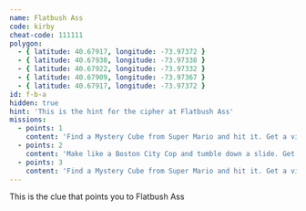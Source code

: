 ```yaml
---
name: Flatbush Ass
code: kirby
cheat-code: 111111
polygon:
  - { latitude: 40.67917, longitude: -73.97372 }
  - { latitude: 40.67930, longitude: -73.97338 }
  - { latitude: 40.67922, longitude: -73.97332 }
  - { latitude: 40.67909, longitude: -73.97367 }
  - { latitude: 40.67917, longitude: -73.97372 }
id: f-b-a
hidden: true
hint: 'This is the hint for the cipher at Flatbush Ass'
missions:
  - points: 1
    content: 'Find a Mystery Cube from Super Mario and hit it. Get a video for a power up of 2 stars.'
  - points: 2
    content: 'Make like a Boston City Cop and tumble down a slide. Get the scene on video for 3 points.'
  - points: 3
    content: 'Find a Mystery Cube from Super Mario and hit it. Get a video for a power up of 2 stars.'
---
```


This is the clue that points you to Flatbush Ass